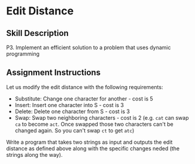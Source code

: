 # Edit Distance

## Skill Description

P3. Implement an efficient solution to a problem that uses dynamic programming

## Assignment Instructions

Let us modify the edit distance with the following requirements:

- Substitute: Change one character for another - cost is 5
- Insert: Insert one character into S - cost is 3
- Delete: Delete one character from S - cost is 3
- Swap: Swap two neighboring characters - cost is 2 (e.g. `cat` can swap `ca` to become `act`. Once swapped those two characters can't be changed again. So you can't swap `ct` to get `atc`)

Write a program that takes two strings as input and outputs the edit distance as defined above along with the specific changes neded (the strings along the way).
